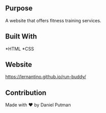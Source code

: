




## Purpose
A website that offers fitness training services.

## Built With 
*HTML
*CSS

## Website
https://lernantino.github.io/run-buddy/

## Contribution
Made with ❤️  by Daniel Putman

